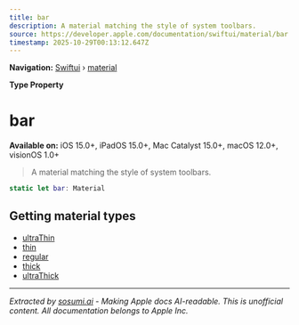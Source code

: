 ```yaml
---
title: bar
description: A material matching the style of system toolbars.
source: https://developer.apple.com/documentation/swiftui/material/bar
timestamp: 2025-10-29T00:13:12.647Z
---
```


**Navigation:** [Swiftui](/documentation/swiftui) › [material](/documentation/swiftui/material)

**Type Property**

# bar

**Available on:** iOS 15.0+, iPadOS 15.0+, Mac Catalyst 15.0+, macOS 12.0+, visionOS 1.0+

> A material matching the style of system toolbars.

```swift
static let bar: Material
```

## Getting material types

- [ultraThin](/documentation/swiftui/material/ultrathin)
- [thin](/documentation/swiftui/material/thin)
- [regular](/documentation/swiftui/material/regular)
- [thick](/documentation/swiftui/material/thick)
- [ultraThick](/documentation/swiftui/material/ultrathick)

---

*Extracted by [sosumi.ai](https://sosumi.ai) - Making Apple docs AI-readable.*
*This is unofficial content. All documentation belongs to Apple Inc.*
